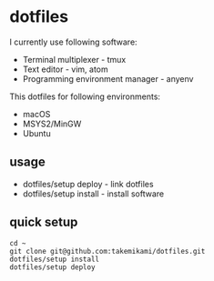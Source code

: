 # dotfiles

I currently use following software:

- Terminal multiplexer - tmux
- Text editor - vim, atom
- Programming environment manager - anyenv

This dotfiles for following environments:

- macOS
- MSYS2/MinGW
- Ubuntu

## usage

- dotfiles/setup deploy - link dotfiles
- dotfiles/setup install - install software

## quick setup

```
cd ~
git clone git@github.com:takemikami/dotfiles.git
dotfiles/setup install
dotfiles/setup deploy
```
